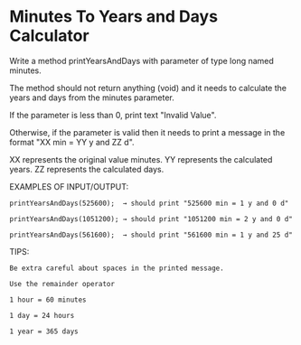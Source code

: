 # Minutes To Years and Days Calculator

Write a method printYearsAndDays with parameter of type long named minutes.

The method should not return anything (void) and it needs to calculate the years and days from the minutes parameter.

If the parameter is less than 0, print text "Invalid Value".

Otherwise, if the parameter is valid then it needs to print a message in the format "XX min = YY y and ZZ d".

XX represents the original value minutes.
YY represents the calculated years.
ZZ represents the calculated days.


EXAMPLES OF INPUT/OUTPUT:

    printYearsAndDays(525600);  → should print "525600 min = 1 y and 0 d"

    printYearsAndDays(1051200); → should print "1051200 min = 2 y and 0 d"

    printYearsAndDays(561600);  → should print "561600 min = 1 y and 25 d"


TIPS:

    Be extra careful about spaces in the printed message.

    Use the remainder operator

    1 hour = 60 minutes

    1 day = 24 hours

    1 year = 365 days